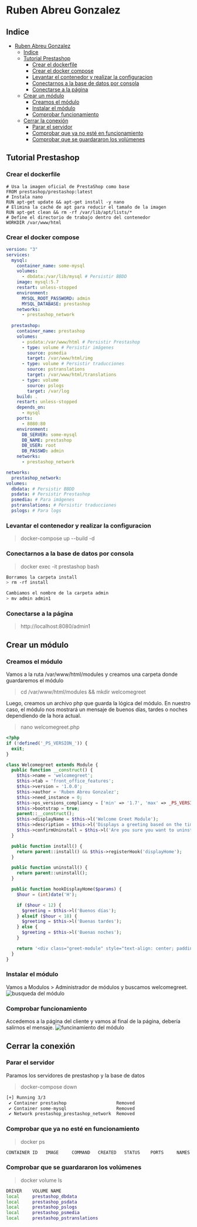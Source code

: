 # Ruben Abreu Gonzalez

## Indice
- [Ruben Abreu Gonzalez](#ruben-abreu-gonzalez)
  - [Indice](#indice)
  - [Tutorial Prestashop](#tutorial-prestashop)
    - [Crear el dockerfile](#crear-el-dockerfile)
    - [Crear el docker compose](#crear-el-docker-compose)
    - [Levantar el contenedor y realizar la configuracion](#levantar-el-contenedor-y-realizar-la-configuracion)
    - [Conectarnos a la base de datos por consola](#conectarnos-a-la-base-de-datos-por-consola)
    - [Conectarse a la página](#conectarse-a-la-página)
  - [Crear un módulo](#crear-un-módulo)
    - [Creamos el módulo](#creamos-el-módulo)
    - [Instalar el módulo](#instalar-el-módulo)
    - [Comprobar funcionamiento](#comprobar-funcionamiento)
  - [Cerrar la conexión](#cerrar-la-conexión)
    - [Parar el servidor](#parar-el-servidor)
    - [Comprobar que ya no esté en funcionamiento](#comprobar-que-ya-no-esté-en-funcionamiento)
    - [Comprobar que se guardararon los volúmenes](#comprobar-que-se-guardararon-los-volúmenes)


## Tutorial Prestashop

### Crear el dockerfile
```docker
# Usa la imagen oficial de PrestaShop como base
FROM prestashop/prestashop:latest
# Instala nano
RUN apt-get update && apt-get install -y nano
# Elimina la caché de apt para reducir el tamaño de la imagen
RUN apt-get clean && rm -rf /var/lib/apt/lists/*
# Define el directorio de trabajo dentro del contenedor
WORKDIR /var/www/html
```

### Crear el docker compose
```yml
version: "3"
services:
  mysql:
    container_name: some-mysql
    volumes:
      - dbdata:/var/lib/mysql # Persistir BBDD
    image: mysql:5.7
    restart: unless-stopped
    environment:
      MYSQL_ROOT_PASSWORD: admin
      MYSQL_DATABASE: prestashop
    networks:
      - prestashop_network
  
  prestashop:
    container_name: prestashop
    volumes:
      - psdata:/var/www/html # Persistir Prestashop
      - type: volume # Persistir imágenes
        source: psmedia
        target: /var/www/html/img
      - type: volume # Persistir traducciones
        source: pstranslations
        target: /var/www/html/translations
      - type: volume
        source: pslogs
        target: /var/log
    build: .
    restart: unless-stopped
    depends_on:
      - mysql
    ports:
      - 8080:80
    environment:
      DB_SERVER: some-mysql
      DB_NAME: prestashop
      DB_USER: root
      DB_PASSWD: admin
    networks:
      - prestashop_network

networks:
  prestashop_network:
volumes:
  dbdata: # Persistir BBDD
  psdata: # Persistir Prestashop
  psmedia: # Para imágenes
  pstranslations: # Persistir traducciones
  pslogs: # Para logs
```

### Levantar el contenedor y realizar la configuracion
> docker-compose up --build -d

### Conectarnos a la base de datos por consola
> docker exec -it prestashop bash
```bash
Borramos la carpeta install
> rm -rf install

Cambiamos el nombre de la carpeta admin
> mv admin admin1
```

### Conectarse a la página
> http://localhost:8080/admin1

## Crear un módulo
### Creamos el módulo
Vamos a la ruta /var/www/html/modules y creamos una carpeta donde guardaremos el módulo
> cd /var/www/html/modules && mkdir welcomegreet

Luego, creamos un archivo php que guarda la lógica del módulo. En nuestro caso, el módulo nos mostrará un mensaje de buenos días, tardes o noches dependiendo de la hora actual.
> nano welcomegreet.php

```php
<?php
if (!defined('_PS_VERSION_')) {
  exit;
}

class Welcomegreet extends Module {
  public function __construct() {
    $this->name = 'welcomegreet';
    $this->tab = 'front_office_features';
    $this->version = '1.0.0';
    $this->author = 'Ruben Abreu Gonzalez';
    $this->need_instance = 0;
    $this->ps_versions_compliancy = ['min' => '1.7', 'max' => _PS_VERSION_];
    $this->bootstrap = true;
    parent::__construct();
    $this->displayName = $this->l('Welcome Greet Module');
    $this->description = $this->l('Displays a greeting based on the time of day.');
    $this->confirmUninstall = $this->l('Are you sure you want to uninstall this module?');
  }

  public function install() {
    return parent::install() && $this->registerHook('displayHome');
  }

  public function uninstall() {
    return parent::uninstall();
  }

  public function hookDisplayHome($params) {
    $hour = (int)date('H');

    if ($hour < 12) {
      $greeting = $this->l('Buenos días');
    } elseif ($hour < 18) {
      $greeting = $this->l('Buenas tardes');
    } else {
      $greeting = $this->l('Buenas noches');
    }

    return '<div class="greet-module" style="text-align: center; padding: 10px background: #f1f1f1;">' . '<h2>' . $greeting . '</h2>' . '</div>';
  }
}
```

### Instalar el módulo
Vamos a Modulos > Administrador de módulos y buscamos welcomegreet.
<img src="./img/modulo.png" alt="busqueda del módulo">

### Comprobar funcionamiento
Accedemos a la página del cliente y vamos al final de la página, debería salirnos el mensaje.
<img src="./img/funcionamiento.png" alt="funcinamiento del módulo">

## Cerrar la conexión
### Parar el servidor
Paramos los servidores de prestashop y la base de datos
> docker-compose down
```bash
[+] Running 3/3
 ✔ Container prestashop                   Removed                                                                                                                   1.5s 
 ✔ Container some-mysql                   Removed                                                                                                                   1.6s 
 ✔ Network prestashop_prestashop_network  Removed 
```

### Comprobar que ya no esté en funcionamiento
> docker ps
```bash
CONTAINER ID   IMAGE     COMMAND   CREATED   STATUS    PORTS     NAMES
```

### Comprobar que se guardararon los volúmenes
> docker volume ls
```bash
DRIVER    VOLUME NAME
local     prestashop_dbdata
local     prestashop_psdata
local     prestashop_pslogs
local     prestashop_psmedia
local     prestashop_pstranslations
```